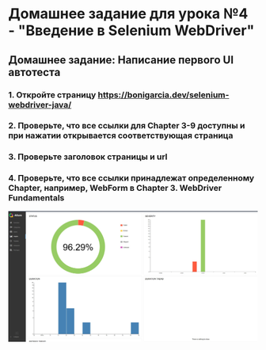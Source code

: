 # Домашнее задание для урока №4 - "Введение в Selenium WebDriver"
## Домашнее задание: Написание первого UI автотеста
### 1. Откройте страницу https://bonigarcia.dev/selenium-webdriver-java/
### 2. Проверьте, что все ссылки для Chapter 3-9 доступны и при нажатии открывается соответствующая страница
### 3. Проверьте заголовок страницы и url
### 4. Проверьте, что все ссылки принадлежат определенному Chapter, например, WebForm в Chapter 3. WebDriver Fundamentals

![allure](https://github.com/MaximSinyavsky/javaAutomationChursov/blob/main/homework4/assets/allure.jpg)